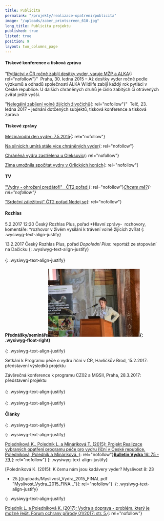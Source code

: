 ```yaml
---
title: Publicita
permalink: "/projekty/realizace-opatreni/publicita"
image: "/uploads/zaber_printscreen_610.jpg"
long_title: Publicita projektu
published: true
listed: true
position: 9
layout: two_columns_page
---
```

#### Tiskové konference a tisková zpráva 

\"[Pytláctví v ČR ročně zabíjí desítky vyder, varuje MŽP a ALKA][1]{:
rel="nofollow"}\"  Praha, 30. ledna 2015 – Až desítky vyder ročně podle
výzkumů a odhadů společnosti ALKA Wildlife zabijí každý rok pytláci v
České republice. U dalších chráněných druhů je číslo zabitých či
otrávených zvířat ještě vyšší. 

\"[Nelegální zabíjení volně žijících živočichů][2]{: rel="nofollow"}\"
 Telč, 23. ledna 2017 – jednání dotčených subjektů, tisková konference a
tisková zpráva



####   


#### Tiskové zprávy



[Mezinárodní den vyder:
7.5.2015](/news/mezinarodni-den-vyder-27-dot-5-2015){: rel="nofollow"}

[Na silnicích umírá stále více chráněných vyder][3]{: rel="nofollow"}

[Chráněná vydra zastřelena u Oleksovic][4]{: rel="nofollow"}

[Zima umožnila spočítat vydry v Orlických
horách](/news/zima-umoznila-spocitat-vydry-v-orlickych-horach){:
rel="nofollow"}



#### TV

[\"Vydry - ohrožení predátoři\"   ČT2 pořad ][5]{:
rel="nofollow"}*[Chcete mě?][5]{: rel="nofollow"}*

[\"Srdeční záležitost\" ČT2 pořad Nedej se][6]{: rel="nofollow"}



#### Rozhlas

5\.2.2017 12:20 Český Rozhlas Plus, pořad *Hlavní zprávy-  rozhovory,
komentáře: *rozhovor v živém vysílání k trávení volně žijících zvířat
{: .wysiwyg-text-align-justify}

13\.2.2017 Český Rozhlas Plus, pořad *Dopolední Plus*\: reportáž ze
stopování na Dačicku
{: .wysiwyg-text-align-justify}

####   

{: .wysiwyg-text-align-justify}

#### Přednášky/semináře![](/uploads/DSC_2950_300.JPG){: .wysiwyg-float-right} 
{: .wysiwyg-text-align-justify}

Setkání k Programu péče o vydru říční v ČR, Havlíčkův Brod, 15.2.2017:
představení výsledků projektu

Závěrečná konference k programu CZ02 a MGSII, Praha, 28.3.2017:
představení projektu

####   

{: .wysiwyg-text-align-justify}

####   

{: .wysiwyg-text-align-justify}

#### Články
{: .wysiwyg-text-align-justify}


{: .wysiwyg-text-align-justify}

[Poledníková K., Poledník L. a Mináriková T. (2015): Projekt Realizace
vybraných opatření programu péče pro vydru říční v České republice.
Poledníková, Poledník a Mináriková.
](/uploads/8_Polednikova_etal_75_79.pdf "Link:
https://alka-engine.s3.eu-central-1.amazonaws.com/sites/56b4b51e41dd630019000008/assets/56e31fddac3a050015000013/8_Polednikova_etal_75_79.pdf"){:
rel="nofollow"}<b><a rel="nofollow"
href="/uploads/8_Polednikova_etal_75_79.pdf" title="Link:
https://alka-engine.s3.eu-central-1.amazonaws.com/sites/56b4b51e41dd630019000008/assets/56e31fddac3a050015000013/8_Polednikova_etal_75_79.pdf">Bulletin
Vydra </a></b>[16: 75 - 79.](/uploads/8_Polednikova_etal_75_79.pdf){:
rel="nofollow"}
{: .wysiwyg-text-align-justify}

[Poledníková K. (2015): K čemu nám jsou kadávery vyder? Myslivost 8: 23
- 25.](/uploads/Myslivost_Vydra_2015_FINAL.pdf
"Myslivost_Vydra_2015_FINA..."){: rel="nofollow"} 
{: .wysiwyg-text-align-justify}


{: .wysiwyg-text-align-justify}

[Poledník L. a Poledníková K. (2017): Vydra a doprava - problém, který
je možné řešit. Fórum ochrany přírody 01/2017: str.
5.](/uploads/11-vydra-a-doprava-problem-ktery-je-mozne-resit.pdf
"11-vydra-a-doprava-proble..."){: rel="nofollow"}



[1]: http://www.vydryonline.cz/news/pytlactvi-v-cr-rocne-zabiji-desitky-vyder-varuje-alka-a-mzp "Link: http://www.vydryonline.cz/news/pytlactvi-v-cr-rocne-zabiji-desitky-vyder-varuje-alka-a-mzp"
[2]: http://www.vydryonline.cz/news/ministr-brabec-traveni-zvirat-je-nelidske-a-trestne
[3]: http://www.vydryonline.cz/news/tiskova-zprava-na-silnicich-umira-stale-vice-chranenych-vyder "Link: http://www.vydryonline.cz/news/tiskova-zprava-na-silnicich-umira-stale-vice-chranenych-vyder"
[4]: http://www.vydryonline.cz/news/chranena-vydra-zastrelena-u-oleksovic "Link: http://www.vydryonline.cz/news/chranena-vydra-zastrelena-u-oleksovic"
[5]: http://www.ceskatelevize.cz/ivysilani/1095970013-chcete-me/216562221300027 "Link: http://www.ceskatelevize.cz/ivysilani/1095970013-chcete-me/216562221300027"
[6]: http://www.ceskatelevize.cz/porady/1095913550-nedej-se/217562248420003-srdecni-zalezitost/
